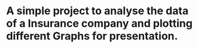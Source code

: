# A simple project to analyse the data of a Insurance company and plotting different Graphs for presentation.
